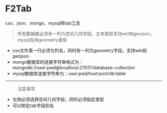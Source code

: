 # F2Tab
csv、json、mongo、mysql转tab工具

> 所有数据都必须有一列为空间几何字段，文本类型支持wkt和geojson，mysql支持geometry类型
- csv文件第一行必须为列名，同时有一列为geometry字段，支持wkt和geojson
- mongo数据库的连接字符串格式为：mongodb://user:pwd@localhost:27017/database~collection
- mysql数据库连接字符串为：user:pwd/host:port/db:table

------------------------------

> 注意事项
- 左侧必须选择空间几何字段，同时必须指定类型
- 可以制定tab字段别名
